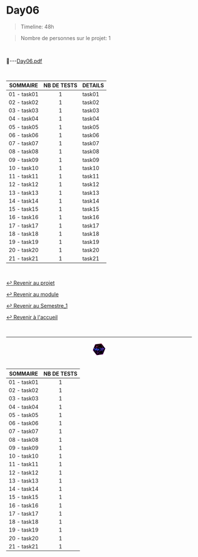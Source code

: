 # Day06

>Timeline: 48h

>Nombre de personnes sur le projet: 1

<br>

📂---[Day06.pdf](https://github.com/Studio-17/Epitech-Subjects/blob/main/Semestre_1/B-CPE-100/Pool/Day06/Day06.pdf)

<br>

<table align="center">
    <thead>
        <tr>
            <th>SOMMAIRE</th>
            <th>NB DE TESTS</th>
            <th>DETAILS</th>
        </tr>
    </thead>
    <tbody>
        <tr>
            <td>01 - task01</td>
            <td rowspan="1" style="text-align: center;">1</td>
            <td>task01</td>
        </tr>
        <tr>
            <td>02 - task02</td>
            <td rowspan="1" style="text-align: center;">1</td>
            <td>task02</td>
        </tr>
        <tr>
            <td>03 - task03</td>
            <td rowspan="1" style="text-align: center;">1</td>
            <td>task03</td>
        </tr>
        <tr>
            <td>04 - task04</td>
            <td rowspan="1" style="text-align: center;">1</td>
            <td>task04</td>
        </tr>
        <tr>
            <td>05 - task05</td>
            <td rowspan="1" style="text-align: center;">1</td>
            <td>task05</td>
        </tr>
        <tr>
            <td>06 - task06</td>
            <td rowspan="1" style="text-align: center;">1</td>
            <td>task06</td>
        </tr>
        <tr>
            <td>07 - task07</td>
            <td rowspan="1" style="text-align: center;">1</td>
            <td>task07</td>
        </tr>
        </tr>
        <tr>
            <td>08 - task08</td>
            <td rowspan="1" style="text-align: center;">1</td>
            <td>task08</td>
        </tr>
        <tr>
            <td>09 - task09</td>
            <td rowspan="1" style="text-align: center;">1</td>
            <td>task09</td>
        </tr>
        <tr>
            <td>10 - task10</td>
            <td rowspan="1" style="text-align: center;">1</td>
            <td>task10</td>
        </tr>
        <tr>
            <td>11 - task11</td>
            <td rowspan="1" style="text-align: center;">1</td>
            <td>task11</td>
        </tr>
        <tr>
            <td>12 - task12</td>
            <td rowspan="1" style="text-align: center;">1</td>
            <td>task12</td>
        </tr>
        <tr>
            <td>13 - task13</td>
            <td rowspan="1" style="text-align: center;">1</td>
            <td>task13</td>
        </tr>
        <tr>
            <td>14 - task14</td>
            <td rowspan="1" style="text-align: center;">1</td>
            <td>task14</td>
        </tr>
        <tr>
            <td>15 - task15</td>
            <td rowspan="1" style="text-align: center;">1</td>
            <td>task15</td>
        </tr>
        <tr>
            <td>16 - task16</td>
            <td rowspan="1" style="text-align: center;">1</td>
            <td>task16</td>
        </tr>
        <tr>
            <td>17 - task17</td>
            <td rowspan="1" style="text-align: center;">1</td>
            <td>task17</td>
        </tr>
        <tr>
            <td>18 - task18</td>
            <td rowspan="1" style="text-align: center;">1</td>
            <td>task18</td>
        </tr>
        <tr>
            <td>19 - task19</td>
            <td rowspan="1" style="text-align: center;">1</td>
            <td>task19</td>
        </tr>
        <tr>
            <td>20 - task20</td>
            <td rowspan="1" style="text-align: center;">1</td>
            <td>task20</td>
        </tr>
        <tr>
            <td>21 - task21</td>
            <td rowspan="1" style="text-align: center;">1</td>
            <td>task21</td>
        </tr>
    </tbody>
</table>

<br>

[↩️ Revenir au projet](https://github.com/Studio-17/Epitech-Subjects/tree/main/Semestre_1/B-CPE-100/Pool)

[↩️ Revenir au module](https://github.com/Studio-17/Epitech-Subjects/tree/main/Semestre_1/B-CPE-100)

[↩️ Revenir au Semestre_1](https://github.com/Studio-17/Epitech-Subjects/tree/main/Semestre_1)

[↩️ Revenir à l'accueil](https://github.com/Studio-17/Epitech-Subjects)

<br>

---

<div align="center">

<a href="https://github.com/Studio-17" target="_blank"><img src="../../../../voc17.gif" width="40"></a>

</div>
<table align="left">
    <thead>
        <tr>
            <th>SOMMAIRE</th>
            <th>NB DE TESTS</th>
        </tr>
    </thead>
    <tbody>
        <tr>
            <td>01 - task01</td>
            <td rowspan="1" style="text-align: center;">1</td>
        </tr>
        <tr>
            <td>02 - task02</td>
            <td rowspan="1" style="text-align: center;">1</td>
        </tr>
        <tr>
            <td>03 - task03</td>
            <td rowspan="1" style="text-align: center;">1</td>
        </tr>
        <tr>
            <td>04 - task04</td>
            <td rowspan="1" style="text-align: center;">1</td>
        </tr>
        <tr>
            <td>05 - task05</td>
            <td rowspan="1" style="text-align: center;">1</td>
        </tr>
        <tr>
            <td>06 - task06</td>
            <td rowspan="1" style="text-align: center;">1</td>
        </tr>
        <tr>
            <td>07 - task07</td>
            <td rowspan="1" style="text-align: center;">1</td>
        </tr>
        </tr>
        <tr>
            <td>08 - task08</td>
            <td rowspan="1" style="text-align: center;">1</td>
        </tr>
        <tr>
            <td>09 - task09</td>
            <td rowspan="1" style="text-align: center;">1</td>
        </tr>
        <tr>
            <td>10 - task10</td>
            <td rowspan="1" style="text-align: center;">1</td>
        </tr>
        <tr>
            <td>11 - task11</td>
            <td rowspan="1" style="text-align: center;">1</td>
        </tr>
        <tr>
            <td>12 - task12</td>
            <td rowspan="1" style="text-align: center;">1</td>
        </tr>
        <tr>
            <td>13 - task13</td>
            <td rowspan="1" style="text-align: center;">1</td>
        </tr>
        <tr>
            <td>14 - task14</td>
            <td rowspan="1" style="text-align: center;">1</td>
        </tr>
        <tr>
            <td>15 - task15</td>
            <td rowspan="1" style="text-align: center;">1</td>
        </tr>
        <tr>
            <td>16 - task16</td>
            <td rowspan="1" style="text-align: center;">1</td>
        </tr>
        <tr>
            <td>17 - task17</td>
            <td rowspan="1" style="text-align: center;">1</td>
        </tr>
        <tr>
            <td>18 - task18</td>
            <td rowspan="1" style="text-align: center;">1</td>
        </tr>
        <tr>
            <td>19 - task19</td>
            <td rowspan="1" style="text-align: center;">1</td>
        </tr>
        <tr>
            <td>20 - task20</td>
            <td rowspan="1" style="text-align: center;">1</td>
        </tr>
        <tr>
            <td>21 - task21</td>
            <td rowspan="1" style="text-align: center;">1</td>
        </tr>
    </tbody>
</table>
